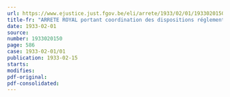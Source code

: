 ```yaml
---
url: https://www.ejustice.just.fgov.be/eli/arrete/1933/02/01/1933020150/justel
title-fr: "ARRETE ROYAL portant coordination des dispositions réglementaires concernant la mise en disponibilité des membres du personnel enseignant"
date: 1933-02-01
source:
number: 1933020150
page: 586
case: 1933-02-01/01
publication: 1933-02-15
starts:
modifies:
pdf-original:
pdf-consolidated:
---
```


